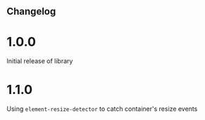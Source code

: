 Changelog
------------

# 1.0.0
Initial release of library

# 1.1.0
Using `element-resize-detector` to catch container's resize events
